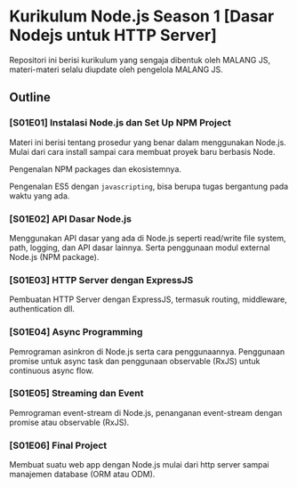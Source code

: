 # Kurikulum Node.js Season 1 [Dasar Nodejs untuk HTTP Server]

Repositori ini berisi kurikulum yang sengaja dibentuk oleh MALANG JS, materi-materi selalu diupdate oleh pengelola MALANG JS.

## Outline

### [S01E01] Instalasi Node.js dan Set Up NPM Project

Materi ini berisi tentang prosedur yang benar dalam menggunakan Node.js. Mulai dari cara install sampai cara membuat proyek baru berbasis Node.

Pengenalan NPM packages dan ekosistemnya.

Pengenalan ES5 dengan `javascripting`, bisa berupa tugas bergantung pada waktu yang ada.

### [S01E02] API Dasar Node.js

Menggunakan API dasar yang ada di Node.js seperti read/write file system, path, logging, dan API dasar lainnya. Serta penggunaan modul external Node.js (NPM package).

### [S01E03] HTTP Server dengan ExpressJS

Pembuatan HTTP Server dengan ExpressJS, termasuk routing, middleware, authentication dll.

### [S01E04] Async Programming

Pemrograman asinkron di Node.js serta cara penggunaannya. Penggunaan promise untuk async task dan penggunaan observable (RxJS) untuk continuous async flow.

### [S01E05] Streaming dan Event

Pemrograman event-stream di Node.js, penanganan event-stream dengan promise atau observable (RxJS).

### [S01E06] Final Project

Membuat suatu web app dengan Node.js mulai dari http server sampai manajemen database (ORM atau ODM).

